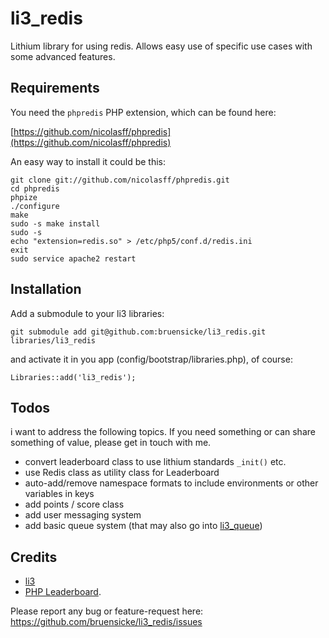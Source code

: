 # li3_redis

Lithium library for using redis. Allows easy use of specific use cases with some advanced features.

## Requirements

You need the `phpredis` PHP extension, which can be found here:

[https://github.com/nicolasff/phpredis](https://github.com/nicolasff/phpredis)

An easy way to install it could be this:

	git clone git://github.com/nicolasff/phpredis.git
	cd phpredis
	phpize
	./configure
	make
	sudo -s make install
	sudo -s
	echo "extension=redis.so" > /etc/php5/conf.d/redis.ini
	exit
	sudo service apache2 restart

## Installation

Add a submodule to your li3 libraries:

	git submodule add git@github.com:bruensicke/li3_redis.git libraries/li3_redis

and activate it in you app (config/bootstrap/libraries.php), of course:

	Libraries::add('li3_redis');

## Todos

i want to address the following topics. If you need something or can share something of value, please get in touch with me.

- convert leaderboard class to use lithium standards `_init()` etc.
- use Redis class as utility class for Leaderboard
- auto-add/remove namespace formats to include environments or other variables in keys
- add points / score class
- add user messaging system
- add basic queue system (that may also go into [li3_queue](https://github.com/bruensicke/li3_queue))

## Credits

* [li3](http://www.lithify.me)
* [PHP Leaderboard](https://github.com/agoragames/php-leaderboard).

Please report any bug or feature-request here: https://github.com/bruensicke/li3_redis/issues
